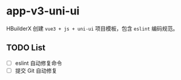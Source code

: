 # app-v3-uni-ui

HBuilderX 创建 `vue3 + js + uni-ui` 项目模板，包含 `eslint` 编码规范。

## TODO List

+ [ ] eslint 自动修复命令
+ [ ] 提交 Git 自动修复
